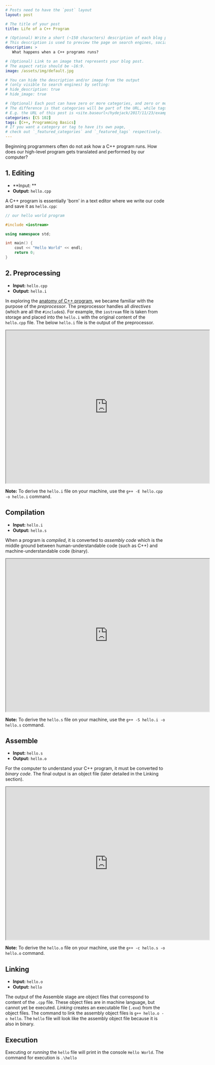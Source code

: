 ```yaml
---
# Posts need to have the `post` layout
layout: post

# The title of your post
title: Life of a C++ Program

# (Optional) Write a short (~150 characters) description of each blog post.
# This description is used to preview the page on search engines, social media, etc.
description: >
   What happens when a C++ programs runs?

# (Optional) Link to an image that represents your blog post.
# The aspect ratio should be ~16:9.
image: /assets/img/default.jpg

# You can hide the description and/or image from the output
# (only visible to search engines) by setting:
# hide_description: true
# hide_image: true

# (Optional) Each post can have zero or more categories, and zero or more tags.
# The difference is that categories will be part of the URL, while tags will not.
# E.g. the URL of this post is <site.baseurl>/hydejack/2017/11/23/example-content/
categories: [CS 102]
tags: [C++, Programming Basics]
# If you want a category or tag to have its own page,
# check out `_featured_categories` and `_featured_tags` respectively.
---
```

Beginning programmers often do not ask how a C++ program runs. How does our high-level program gets translated and performed by our computer?

## 1. Editing

- **Input: **
- **Output:** `hello.cpp`

A C++ program is essentially 'born' in a text editor where we write our code and save it as `hello.cpp`:

```cpp
// our hello world program

#include <iostream>

using namespace std;

int main() {
	cout << "Hello World" << endl;
	return 0;
}
```

## 2. Preprocessing

- **Input:** `hello.cpp`
- **Output:** `hello.i`

In exploring the [anatomy of C++ program](https://ramnauth.github.io/cs%20102/2018/09/12/anatomy/), we became familiar with the purpose of the *preprocessor*. 
The preprocessor handles all *directives* (which are all the `#include`s). For example, the `iostream` file is taken from storage and placed 
into the `hello.i` with the original content of the `hello.cpp` file. The below `hello.i` file is the output of the preprocessor. 

<iframe src="https://drive.google.com/file/d/1-tytxUltsw_W8R2dczXJjHl3yuskXX70/preview" width="640" height="480"></iframe> 

**Note:** To derive the `hello.i` file on your machine, use the `g++ -E hello.cpp -o hello.i` command.

## Compilation

- **Input:** `hello.i`
- **Output:** `hello.s`

When a program is *compiled*, it is converted to *assembly code* which is the middle ground between human-understandable code (such as C++) and machine-understandable code (binary).

<iframe src="https://drive.google.com/file/d/1zOq9uhbvaoopJwPeynDTfIywe3b1el6v/preview" width="640" height="480"></iframe>

**Note:** To derive the `hello.s` file on your machine, use the `g++ -S hello.i -o hello.s` command.

## Assemble

- **Input:** `hello.s`
- **Output:** `hello.o`

For the computer to understand your C++ program, it must be converted to *binary code*. The final output is an object file (later detailed in the Linking section). 

<iframe src="https://drive.google.com/file/d/1YdF6DSm45XJMyULuVFhTJ8TinD09ZiB3/preview" width="640" height="480"></iframe>

**Note:** To derive the `hello.o` file on your machine, use the `g++ -c hello.s -o hello.o` command.

## Linking

- **Input:** `hello.o`
- **Output:** `hello`

The output of the Assemble stage are object files that correspond to content of the `.cpp` file. These object files are in machine language, but cannot yet be executed. *Linking* creates an executable file (`.exe`) from the object files. The command to link the assembly object files is `g++ hello.o -o hello`.
The `hello` file will look like the assembly object file because it is also in binary.

## Execution

Executing or *running* the `hello` file will print in the console `Hello World`. The command for execution is `.\hello`